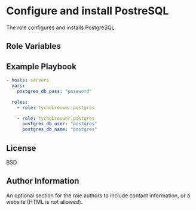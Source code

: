 Configure and install PostreSQL
=========

The role configures and installs PostgreSQL.

Role Variables
--------------

Example Playbook
----------------

```yaml
- hosts: servers
  vars:
    postgres_db_pass: "password"

  roles:
    - role: tychobrouwer.postgres

    - role: tychobrouwer.postgres
      postgres_db_user: "postgres"
      postgres_db_name: "postgres"
```

License
-------

BSD

Author Information
------------------

An optional section for the role authors to include contact information, or a website (HTML is not allowed).
